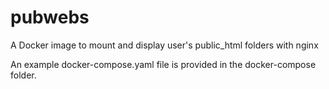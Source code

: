 # pubwebs
A Docker image to mount and display user's public_html folders with nginx

An example docker-compose.yaml file is provided in the docker-compose folder. 